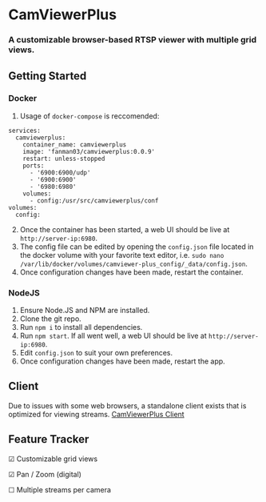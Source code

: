 # CamViewerPlus

### A customizable browser-based RTSP viewer with multiple grid views.

## Getting Started
### Docker
1. Usage of `docker-compose` is reccomended:
```version: '3'
services:
  camviewerplus:
    container_name: camviewerplus
    image: 'fanman03/camviewerplus:0.0.9'
    restart: unless-stopped
    ports:
      - '6900:6900/udp'
      - '6900:6900'
      - '6980:6980'
    volumes:
      - config:/usr/src/camviewerplus/conf
volumes:
  config:
```
2. Once the container has been started, a web UI should be live at `http://server-ip:6980`.
3. The config file can be edited by opening the `config.json` file located in the docker volume with your favorite text editor, i.e. `sudo nano /var/lib/docker/volumes/camviewer-plus_config/_data/config.json`.
4. Once configuration changes have been made, restart the container.
### NodeJS
1. Ensure Node.JS and NPM are installed.
2. Clone the git repo.
3. Run `npm i` to install all dependencies.
4. Run `npm start`. If all went well, a web UI should be live at `http://server-ip:6980`.
5. Edit `config.json` to suit your own preferences.
4. Once configuration changes have been made, restart the app.

## Client
Due to issues with some web browsers, a standalone client exists that is optimized for viewing streams.
[CamViewerPlus Client](https://github.com/Fanman03/CamViewerPlus-Client/)

## Feature Tracker
☑ Customizable grid views

☑ Pan / Zoom (digital)

☐ Multiple streams per camera
